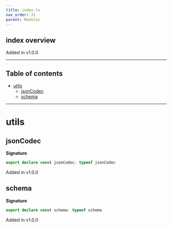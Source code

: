 ```yaml
---
title: index.ts
nav_order: 31
parent: Modules
---
```


## index overview

Added in v1.0.0

---

<h2 class="text-delta">Table of contents</h2>

- [utils](#utils)
  - [jsonCodec](#jsoncodec)
  - [schema](#schema)

---

# utils

## jsonCodec

**Signature**

```ts
export declare const jsonCodec: typeof jsonCodec
```

Added in v1.0.0

## schema

**Signature**

```ts
export declare const schema: typeof schema
```

Added in v1.0.0
